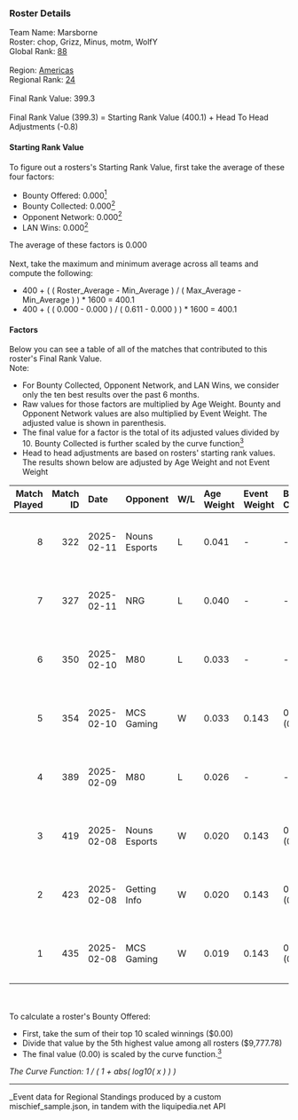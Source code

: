 ### Roster Details<br />
Team Name: Marsborne<br />
Roster: chop, Grizz, Minus, motm, WolfY<br />
Global Rank: [88](../../standings_global_2025_08_04.md)<br />
<br />
Region: [Americas]( ../../standings_americas_2025_08_04.md)<br />
Regional Rank: [24]( ../../standings_americas_2025_08_04.md)<br />
<br />
Final Rank Value:  399.3<br />
<br />
Final Rank Value (399.3) = Starting Rank Value (400.1) + Head To Head Adjustments (-0.8)<br />

#### Starting Rank Value<br />
To figure out a rosters's Starting Rank Value, first take the average of these four factors:<br />
- Bounty Offered: 0.000[<sup>1</sup>](#table2)
- Bounty Collected: 0.000[<sup>2</sup>](#table1)
- Opponent Network: 0.000[<sup>2</sup>](#table1)
- LAN Wins: 0.000[<sup>2</sup>](#table1)

The average of these factors is 0.000<br />
<br />
Next, take the maximum and minimum average across all teams and compute the following:<br />
- 400 + ( ( Roster_Average - Min_Average ) / ( Max_Average - Min_Average ) ) * 1600 = 400.1
- 400 + ( ( 0.000 - 0.000 ) / ( 0.611 - 0.000 ) ) * 1600 = 400.1


#### Factors<br />
Below you can see a table of all of the matches that contributed to this roster's Final Rank Value.<br />
Note:<br />

- For Bounty Collected, Opponent Network, and LAN Wins, we consider only the ten best results over the past 6 months.
- Raw values for those factors are multiplied by Age Weight. Bounty and Opponent Network values are also multiplied by Event Weight. The adjusted value is shown in parenthesis.
- The final value for a factor is the total of its adjusted values divided by 10. Bounty Collected is further scaled by the curve function[<sup>3</sup>](#curveFunction)
- Head to head adjustments are based on rosters' starting rank values. The results shown below are adjusted by Age Weight and not Event Weight
<span id="table1"></span><br />


| Match Played | Match ID | Date       | Opponent      | W/L | Age Weight | Event Weight | Bounty Collected | Opponent Network | LAN Wins  | H2H Adj. | Roster                          |
| -: | -: | :- | :- | :- | :- | :- | :- | :- | :- | -: | :- |
|            8 |      322 | 2025-02-11 | Nouns Esports | L   | 0.041      | -            | -                | -                | -         |    -0.64 | chop, Grizz, Minus, motm, WolfY |
|            7 |      327 | 2025-02-11 | NRG           | L   | 0.040      | -            | -                | -                | -         |    -0.62 | chop, Grizz, Minus, motm, WolfY |
|            6 |      350 | 2025-02-10 | M80           | L   | 0.033      | -            | -                | -                | -         |    -0.53 | chop, Minus, motm, steel, WolfY |
|            5 |      354 | 2025-02-10 | MCS Gaming    | W   | 0.033      | 0.143        | 0.000 (0.000)    | 0.038 (0.000)    | 0 (0.000) |     0.51 | chop, Minus, motm, steel, WolfY |
|            4 |      389 | 2025-02-09 | M80           | L   | 0.026      | -            | -                | -                | -         |    -0.41 | chop, Minus, motm, steel, WolfY |
|            3 |      419 | 2025-02-08 | Nouns Esports | W   | 0.020      | 0.143        | 0.000 (0.000)    | 0.161 (0.000)    | 0 (0.000) |     0.32 | chop, Grizz, Minus, motm, WolfY |
|            2 |      423 | 2025-02-08 | Getting Info  | W   | 0.020      | 0.143        | 0.000 (0.000)    | 0.079 (0.000)    | 0 (0.000) |     0.31 | chop, Grizz, Minus, motm, WolfY |
|            1 |      435 | 2025-02-08 | MCS Gaming    | W   | 0.019      | 0.143        | 0.000 (0.000)    | 0.038 (0.000)    | 0 (0.000) |     0.30 | chop, Minus, motm, steel, WolfY |

<br />
<span id="table2"></span><br />
To calculate a roster's Bounty Offered:<br />

- First, take the sum of their top 10 scaled winnings ($0.00)
- Divide that value by the 5th highest value among all rosters ($9,777.78)
- The final value (0.00) is scaled by the curve function.[<sup>3</sup>](#curveFunction)

<span id="curveFunction"></span>_The Curve Function: 1 / ( 1 + abs( log10( x ) ) )_<br />

---
_Event data for Regional Standings produced by a custom mischief_sample.json, in tandem with the liquipedia.net API<br />
